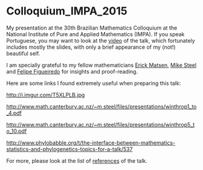 # Colloquium_IMPA_2015
My presentation at the 30th Brazilian Mathematics Colloquium at the National Institute of Pure and Applied Mathematics (IMPA).
If you speak Portuguese, you may want to look at the [video](https://www.youtube.com/watch?v=xcXjh0CdkLA) of the talk, which fortunately includes mostly the slides, with only a brief appearance of my (not!) beautiful self.

I am specially grateful to my fellow mathematicians [Erick Matsen](https://github.com/matsen), [Mike Steel](http://www.math.canterbury.ac.nz/~m.steel/) and [Felipe Figueiredo](https://github.com/philsf) for insights and proof-reading.

Here are some links I found extremely useful when preparing this talk:

http://i.imgur.com/T5XLPLB.jpg

http://www.math.canterbury.ac.nz/~m.steel/files/presentations/winthrop1_to_4.pdf

http://www.math.canterbury.ac.nz/~m.steel/files/presentations/winthrop5_to_10.pdf

http://www.phylobabble.org/t/the-interface-between-mathematics-statistics-and-phylogenetics-topics-for-a-talk/537

For more, please look at the list of [references](https://github.com/maxbiostat/Colloquium_IMPA_2015/blob/master/colloquium_refs.bib) of the talk.
